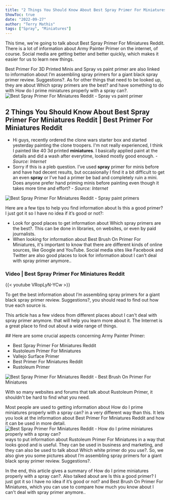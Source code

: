```yaml
---
title: "2 Things You Should Know About Best Spray Primer For Miniatures Reddit"
ShowToc: true 
date: "2022-09-27"
author: "Terry Mathis" 
tags: ["Spray", "Miniatures"]
---
```


	
This time, we're going to talk about Best Spray Primer For Miniatures Reddit. There is a lot of information about Army Painter Primer on the internet, of course. Social media are getting better and better quickly, which makes it easier for us to learn new things.

Best Primer For 3D Printed Minis and Spray vs paint primer are also linked to information about I’m assembling spray primers for a giant black spray primer review. Suggestions?. As for other things that need to be looked up, they are about Which spray primers are the best? and have something to do with How do I prime miniatures properly with a spray can?.
<img loading="lazy" src="https://steamuserimages-a.akamaihd.net/ugc/771720997271928304/29347612B113DDD06D0CB8A74DD61AA783EF3666/" onerror="this.onerror=null;this.src='https://blogger.googleusercontent.com/img/a/AVvXsEhe7F7TRXHtjiKvHb5vS7DmnxvpHiDyoYyYvm1nHB3Qp2_w3BnM6A2eq4v7FYxCC9bfZt3a9vIMtAYEKUiaDQbHMg-ViyGmRIj39MLp0bGFfgfYw1Dc9q_H-T0wiTm3l0Uq42dETrN9eC8aGJ9_IORZsxST1AcLR7np1koOfcc7tnHa4S8Mwz_xD9d0=s16000';" alt="Best Spray Primer For Miniatures Reddit - Spray vs paint primer" >

## 2 Things You Should Know About Best Spray Primer For Miniatures Reddit | Best Primer For Miniatures Reddit
-   Hi guys, recently ordered the clone wars starter box and started yesterday painting the clone troopers. I'm not really experienced, I think I painted like 40 3d printed **miniatures**. I basically applied paint at the details and did a wash after everytime, looked mostly good enough. - <cite>Source: Internet</cite>
-   Sorry if this is a pleb question. I’ve used **spray** primer for minis before and have had decent results, but occasionally I find it a bit difficult to get an even **spray** or I’ve had a primer be bad and completely ruin a mini. Does anyone prefer hand priming minis before painting even though it takes more time and effort? - <cite>Source: Internet</cite>


<img loading="lazy" src="https://1.bp.blogspot.com/-2vrgGQBSc5Y/Xj4CF5MK9tI/AAAAAAAAcf8/CQm24f5gExUb_AlLvAPpi3FDrNpAOG1ngCLcBGAsYHQ/s320/Untitled398.png" onerror="this.onerror=null;this.src='https://blogger.googleusercontent.com/img/a/AVvXsEhe7F7TRXHtjiKvHb5vS7DmnxvpHiDyoYyYvm1nHB3Qp2_w3BnM6A2eq4v7FYxCC9bfZt3a9vIMtAYEKUiaDQbHMg-ViyGmRIj39MLp0bGFfgfYw1Dc9q_H-T0wiTm3l0Uq42dETrN9eC8aGJ9_IORZsxST1AcLR7np1koOfcc7tnHa4S8Mwz_xD9d0=s16000';" alt="Best Spray Primer For Miniatures Reddit - Spray paint primers" >

Here are a few tips to help you find information about Is this a good primer? I just got it so I have no idea if it’s good or not?:
- Look for good places to get information about Which spray primers are the best?. This can be done in libraries, on websites, or even by paid journalists.
- When looking for information about Best Brush On Primer For Miniatures, it's important to know that there are different kinds of online sources, like Google and YouTube. Social media sites like Facebook and Twitter are also good places to look for information about I can't deal with spray primer anymore..

### Video | Best Spray Primer For Miniatures Reddit
{{< youtube VRopLyN-YCw >}} 

To get the best information about I’m assembling spray primers for a giant black spray primer review. Suggestions?, you should read to find out how true each source is.

This article has a few videos from different places about I can't deal with spray primer anymore. that will help you learn more about it. The Internet is a great place to find out about a wide range of things.
<script async="async" data-cfasync="false" src="//normallydemandedalter.com/fe63df3c5408708b15d8dc3d9b206b31/invoke.js"></script>
<div id="container-fe63df3c5408708b15d8dc3d9b206b31"></div>
## Here are some crucial aspects concerning Army Painter Primer:

- Best Spray Primer For Miniatures Reddit
- Rustoleum Primer For Miniatures
- Vallejo Surface Primer
- Best Primer For Miniatures Reddit
- Rustoleum Primer

 <img loading="lazy" src="https://1.bp.blogspot.com/-a4ss4VOb3qg/XkB9wIuGiEI/AAAAAAAAciQ/hY5tIII5Gqw_xKapKLjSFXzRn-B1cgwCACLcBGAsYHQ/s320/Untitled413.png" onerror="this.onerror=null;this.src='https://blogger.googleusercontent.com/img/a/AVvXsEhe7F7TRXHtjiKvHb5vS7DmnxvpHiDyoYyYvm1nHB3Qp2_w3BnM6A2eq4v7FYxCC9bfZt3a9vIMtAYEKUiaDQbHMg-ViyGmRIj39MLp0bGFfgfYw1Dc9q_H-T0wiTm3l0Uq42dETrN9eC8aGJ9_IORZsxST1AcLR7np1koOfcc7tnHa4S8Mwz_xD9d0=s16000';" alt="Best Spray Primer For Miniatures Reddit - Best Brush On Primer For Miniatures" >

With so many websites and forums that talk about Rustoleum Primer, it shouldn't be hard to find what you need.

Most people are used to getting information about How do I prime miniatures properly with a spray can? in a very different way than this. It lets you look at the information about Best Primer For Miniatures Reddit and how it can be used in more detail.
<img loading="lazy" src="https://acrylgiessen.com/wp-content/uploads/2020/09/best-primer-for-miniatures.jpg" onerror="this.onerror=null;this.src='https://blogger.googleusercontent.com/img/a/AVvXsEhe7F7TRXHtjiKvHb5vS7DmnxvpHiDyoYyYvm1nHB3Qp2_w3BnM6A2eq4v7FYxCC9bfZt3a9vIMtAYEKUiaDQbHMg-ViyGmRIj39MLp0bGFfgfYw1Dc9q_H-T0wiTm3l0Uq42dETrN9eC8aGJ9_IORZsxST1AcLR7np1koOfcc7tnHa4S8Mwz_xD9d0=s16000';" alt="Best Spray Primer For Miniatures Reddit - How do I prime miniatures properly with a spray can?" >
ways to put information about Rustoleum Primer For Miniatures in a way that looks good and is useful. They can be used in business and marketing, and they can also be used to talk about Which white primer do you use?. So, we also give you some pictures about I’m assembling spray primers for a giant black spray primer review. Suggestions?.

In the end, this article gives a summary of How do I prime miniatures properly with a spray can?. Also talked about are Is this a good primer? I just got it so I have no idea if it’s good or not? and Best Brush On Primer For Miniatures, which you can use to compare how much you know about I can't deal with spray primer anymore..
	
	
	
	

